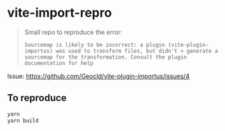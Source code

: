 # vite-import-repro
> Small repo to reproduce the error:
> ```
> Sourcemap is likely to be incorrect: a plugin (vite-plugin-importus) was used to transform files, but didn't > generate a sourcemap for the transformation. Consult the plugin documentation for help
> ```


Issue: https://github.com/Geocld/vite-plugin-importus/issues/4

## To reproduce

```sh
yarn
yarn build
```

